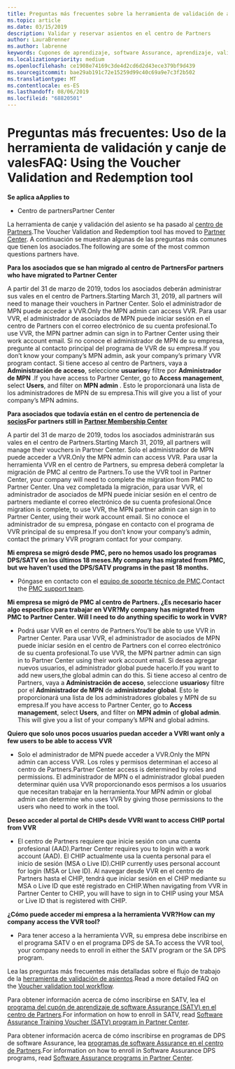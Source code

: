 ```yaml
---
title: Preguntas más frecuentes sobre la herramienta de validación de asientos | Centro de Partners
ms.topic: article
ms.date: 03/15/2019
description: Validar y reservar asientos en el centro de Partners
author: LauraBrenner
ms.author: labrenne
keywords: Cupones de aprendizaje, software Assurance, aprendizaje, validar vales, reservar justificante
ms.localizationpriority: medium
ms.openlocfilehash: ce1908e74169c3de4d2cd6d2d43ece379bf9d439
ms.sourcegitcommit: bae29ab191c72e15259d99c40c69a9e7c3f2b502
ms.translationtype: MT
ms.contentlocale: es-ES
ms.lasthandoff: 08/06/2019
ms.locfileid: "68820501"
---
```

# <a name="faq-using-the-voucher-validation-and-redemption-tool"></a><span data-ttu-id="71cf3-104">Preguntas más frecuentes: Uso de la herramienta de validación y canje de vales</span><span class="sxs-lookup"><span data-stu-id="71cf3-104">FAQ: Using the Voucher Validation and Redemption tool</span></span> 

<span data-ttu-id="71cf3-105">**Se aplica a**</span><span class="sxs-lookup"><span data-stu-id="71cf3-105">**Applies to**</span></span>

- <span data-ttu-id="71cf3-106">Centro de partners</span><span class="sxs-lookup"><span data-stu-id="71cf3-106">Partner Center</span></span>

<span data-ttu-id="71cf3-107">La herramienta de canje y validación del asiento se ha pasado al [centro de Partners](https://partner.microsoft.com/pcv/dashboard/overview).</span><span class="sxs-lookup"><span data-stu-id="71cf3-107">The Voucher Validation and Redemption tool has moved to [Partner Center](https://partner.microsoft.com/pcv/dashboard/overview).</span></span> <span data-ttu-id="71cf3-108">A continuación se muestran algunas de las preguntas más comunes que tienen los asociados.</span><span class="sxs-lookup"><span data-stu-id="71cf3-108">The following are some of the most common questions partners have.</span></span> 

<span data-ttu-id="71cf3-109">**Para los asociados que se han migrado al centro de Partners**</span><span class="sxs-lookup"><span data-stu-id="71cf3-109">**For partners who have migrated to Partner Center**</span></span>

 <span data-ttu-id="71cf3-110">A partir del 31 de marzo de 2019, todos los asociados deberán administrar sus vales en el centro de Partners.</span><span class="sxs-lookup"><span data-stu-id="71cf3-110">Starting March 31, 2019, all partners will need to manage their vouchers in Partner Center.</span></span> <span data-ttu-id="71cf3-111">Solo el administrador de MPN puede acceder a VVR.</span><span class="sxs-lookup"><span data-stu-id="71cf3-111">Only the MPN admin can access VVR.</span></span> <span data-ttu-id="71cf3-112">Para usar VVR, el administrador de asociados de MPN puede iniciar sesión en el centro de Partners con el correo electrónico de su cuenta profesional.</span><span class="sxs-lookup"><span data-stu-id="71cf3-112">To use VVR, the MPN partner admin can sign in to Partner Center using their work account email.</span></span> <span data-ttu-id="71cf3-113">Si no conoce el administrador de MPN de su empresa, pregunte al contacto principal del programa de VVR de su empresa.</span><span class="sxs-lookup"><span data-stu-id="71cf3-113">If you don’t know your company’s MPN admin, ask your company’s primary VVR program contact.</span></span>  <span data-ttu-id="71cf3-114">Si tiene acceso al centro de Partners, vaya a **Administración de acceso**, seleccione **usuarios**y filtre por **Administrador de MPN** .</span><span class="sxs-lookup"><span data-stu-id="71cf3-114">If you have access to Partner Center, go to **Access management**, select **Users**, and filter on **MPN admin** .</span></span> <span data-ttu-id="71cf3-115">Esto le proporcionará una lista de los administradores de MPN de su empresa.</span><span class="sxs-lookup"><span data-stu-id="71cf3-115">This will give you a list of your company’s MPN admins.</span></span>  

<span data-ttu-id="71cf3-116">**Para asociados que todavía están en el centro de pertenencia de [socios](https://partner.microsoft.com/)**</span><span class="sxs-lookup"><span data-stu-id="71cf3-116">**For partners still in [Partner Membership Center](https://partner.microsoft.com/)**</span></span>

<span data-ttu-id="71cf3-117">A partir del 31 de marzo de 2019, todos los asociados administrarán sus vales en el centro de Partners.</span><span class="sxs-lookup"><span data-stu-id="71cf3-117">Starting March 31, 2019, all partners will manage their vouchers in Partner Center.</span></span> <span data-ttu-id="71cf3-118">Solo el administrador de MPN puede acceder a VVR.</span><span class="sxs-lookup"><span data-stu-id="71cf3-118">Only the MPN admin can access VVR.</span></span> <span data-ttu-id="71cf3-119">Para usar la herramienta VVR en el centro de Partners, su empresa deberá completar la migración de PMC al centro de Partners.</span><span class="sxs-lookup"><span data-stu-id="71cf3-119">To use the VVR tool in Partner Center, your company will need to complete the migration from PMC to Partner Center.</span></span> <span data-ttu-id="71cf3-120">Una vez completada la migración, para usar VVR, el administrador de asociados de MPN puede iniciar sesión en el centro de partners mediante el correo electrónico de su cuenta profesional.</span><span class="sxs-lookup"><span data-stu-id="71cf3-120">Once migration is complete, to use VVR, the MPN partner admin can sign in to Partner Center, using their work account email.</span></span> <span data-ttu-id="71cf3-121">Si no conoce el administrador de su empresa, póngase en contacto con el programa de VVR principal de su empresa.</span><span class="sxs-lookup"><span data-stu-id="71cf3-121">If you don’t know your company’s admin, contact the primary VVR program contact for your company.</span></span>  


<span data-ttu-id="71cf3-122">**Mi empresa se migró desde PMC, pero no hemos usado los programas DPS/SATV en los últimos 18 meses.**</span><span class="sxs-lookup"><span data-stu-id="71cf3-122">**My company has migrated from PMC, but we haven’t used the DPS/SATV programs in the past 18 months.**</span></span>

- <span data-ttu-id="71cf3-123">Póngase en contacto con el [equipo de soporte técnico de PMC](mailto:proghelp@microsoft.com).</span><span class="sxs-lookup"><span data-stu-id="71cf3-123">Contact the [PMC support team](mailto:proghelp@microsoft.com).</span></span> 


<span data-ttu-id="71cf3-124">**Mi empresa se migró de PMC al centro de Partners. ¿Es necesario hacer algo específico para trabajar en VVR?**</span><span class="sxs-lookup"><span data-stu-id="71cf3-124">**My company has migrated from PMC to Partner Center. Will I need to do anything specific to work in VVR?**</span></span> 

- <span data-ttu-id="71cf3-125">Podrá usar VVR en el centro de Partners.</span><span class="sxs-lookup"><span data-stu-id="71cf3-125">You’ll be able to use VVR in Partner Center.</span></span>  <span data-ttu-id="71cf3-126">Para usar VVR, el administrador de asociados de MPN puede iniciar sesión en el centro de Partners con el correo electrónico de su cuenta profesional.</span><span class="sxs-lookup"><span data-stu-id="71cf3-126">To use VVR, the MPN partner admin can sign in to Partner Center using their work account email.</span></span> <span data-ttu-id="71cf3-127">Si desea agregar nuevos usuarios, el administrador global puede hacerlo.</span><span class="sxs-lookup"><span data-stu-id="71cf3-127">If you want to add new users,the global admin can do this.</span></span> <span data-ttu-id="71cf3-128">Si tiene acceso al centro de Partners, vaya a **Administración de acceso**, seleccione **usuarios**y filtre por el **Administrador de MPN** de **administrador global**. Esto le proporcionará una lista de los administradores globales y MPN de su empresa.</span><span class="sxs-lookup"><span data-stu-id="71cf3-128">If you have access to Partner Center, go to **Access management**, select **Users**, and filter on **MPN admin** of **global admin**. This will give you a list of your company’s MPN and global admins.</span></span>  

<span data-ttu-id="71cf3-129">**Quiero que solo unos pocos usuarios puedan acceder a VVR**</span><span class="sxs-lookup"><span data-stu-id="71cf3-129">**I want only a few users to be able to access VVR**</span></span>

- <span data-ttu-id="71cf3-130">Solo el administrador de MPN puede acceder a VVR.</span><span class="sxs-lookup"><span data-stu-id="71cf3-130">Only the MPN admin can access VVR.</span></span> <span data-ttu-id="71cf3-131">Los roles y permisos determinan el acceso al centro de Partners.</span><span class="sxs-lookup"><span data-stu-id="71cf3-131">Partner Center access is determined by roles and permissions.</span></span> <span data-ttu-id="71cf3-132">El administrador de MPN o el administrador global pueden determinar quién usa VVR proporcionando esos permisos a los usuarios que necesitan trabajar en la herramienta.</span><span class="sxs-lookup"><span data-stu-id="71cf3-132">Your MPN admin or global admin can determine who uses VVR by giving those permissions to the users who need to work in the tool.</span></span>

<span data-ttu-id="71cf3-133">**Deseo acceder al portal de CHIPs desde VVR**</span><span class="sxs-lookup"><span data-stu-id="71cf3-133">**I want to access CHIP portal from VVR**</span></span>

- <span data-ttu-id="71cf3-134">El centro de Partners requiere que inicie sesión con una cuenta profesional (AAD).</span><span class="sxs-lookup"><span data-stu-id="71cf3-134">Partner Center requires you to login with a work account (AAD).</span></span>  <span data-ttu-id="71cf3-135">El CHIP actualmente usa la cuenta personal para el inicio de sesión (MSA o Live ID).</span><span class="sxs-lookup"><span data-stu-id="71cf3-135">CHIP currently uses personal account for login (MSA or Live ID).</span></span>  <span data-ttu-id="71cf3-136">Al navegar desde VVR en el centro de Partners hasta el CHIP, tendrá que iniciar sesión en el CHIP mediante su MSA o Live ID que esté registrado en CHIP.</span><span class="sxs-lookup"><span data-stu-id="71cf3-136">When navigating from VVR in Partner Center to CHIP, you will have to sign in to CHIP using your MSA or Live ID that is registered with CHIP.</span></span>

<span data-ttu-id="71cf3-137">**¿Cómo puede acceder mi empresa a la herramienta VVR?**</span><span class="sxs-lookup"><span data-stu-id="71cf3-137">**How can my company access the VVR tool?**</span></span>

- <span data-ttu-id="71cf3-138">Para tener acceso a la herramienta VVR, su empresa debe inscribirse en el programa SATV o en el programa DPS de SA.</span><span class="sxs-lookup"><span data-stu-id="71cf3-138">To access the VVR tool, your company needs to enroll in either the SATV program or the SA DPS program.</span></span>

<span data-ttu-id="71cf3-139">Lea las preguntas más frecuentes más detalladas sobre el flujo de trabajo de la [herramienta de validación de asientos](https://query.prod.cms.rt.microsoft.com/cms/api/am/binary/RE3kz5o).</span><span class="sxs-lookup"><span data-stu-id="71cf3-139">Read a more detailed FAQ on the [Voucher validation tool workflow](https://query.prod.cms.rt.microsoft.com/cms/api/am/binary/RE3kz5o).</span></span>

<span data-ttu-id="71cf3-140">Para obtener información acerca de cómo inscribirse en SATV, lea el [programa del cupón de aprendizaje de software Assurance (SATV) en el centro de Partners](software-assurance-satv.md).</span><span class="sxs-lookup"><span data-stu-id="71cf3-140">For information on how to enroll in SATV, read [Software Assurance Training Voucher (SATV) program in Partner Center](software-assurance-satv.md).</span></span>

<span data-ttu-id="71cf3-141">Para obtener información acerca de cómo inscribirse en programas de DPS de software Assurance, lea [programas de software Assurance en el centro de Partners](software-assurance-dps.md).</span><span class="sxs-lookup"><span data-stu-id="71cf3-141">For information on how to enroll in Software Assurance DPS programs, read [Software Assurance programs in Partner Center](software-assurance-dps.md).</span></span>
